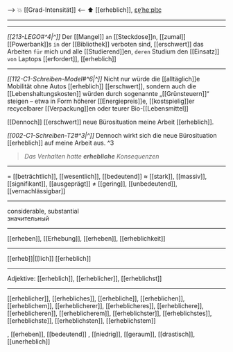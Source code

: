 --> 💥 [[Grad-Intensität]] <--
⬆️ [[erheblich]], [ɛɐ̯ˈheːplɪç](https://youglish.com/pronounce/erheblich/german)

---
---

*[[213-LEGO#^4|^]]* Der [[Mangel]] `an` [[Steckdose]]n, [[zumal]] [[Powerbank]]s `in` der [[Bibliothek]] verboten sind, [[erschwert]] das Arbeiten `für` mich und alle [[Studierend]]en, `deren` Studium den [[Einsatz]] `von` Laptops [[erfordert]], [[erheblich]] 




---



*[[112-C1-Schreiben-Model#^6|^]]* Nicht nur würde die [[alltäglich]]e Mobilität ohne Autos [[erheblich]] [[erschwert]], sondern auch die [[Lebenshaltungskosten]] würden durch sogenannte „[[Grünsteuern]]“ steigen – etwa in Form höherer [[Energiepreis]]e, [[kostspielig]]er recycelbarer [[Verpackung]]en oder teurer Bio-[[Lebensmittel]]


[[Dennoch]] [[erschwert]] neue Bürosituation meine Arbeit [[erheblich]].

*[[002-C1-Schreiben-T2#^3|^]]* Dennoch wirkt sich die neue Bürosituation [[erheblich]] auf meine Arbeit aus. ^3


> _Das Verhalten hatte_ **_erhebliche_** _Konsequenzen_

---
= [[beträchtlich]], [[wesentlich]], [[bedeutend]]
≈ [[stark]], [[massiv]], [[signifikant]], [[ausgeprägt]]
≠ [[gering]], [[unbedeutend]], [[vernachlässigbar]]

---
considerable, substantial  
значительный

---
[[erheben]], [[Erhebung]], [[erheben]], [[erheblichkeit]]

---
[[erheb]]|[[lich]]
[[erheblich]]


---
Adjektive: [[erheblich]], [[erheblicher]], [[erheblichst]]

---
[[erheblicher]], [[erhebliches]], [[erhebliche]], [[erheblichen]], [[erheblichem]], [[erheblicherer]], [[erheblicheres]], [[erheblichere]], [[erheblicheren]], [[erheblicherem]], [[erheblichster]], [[erheblichstes]], [[erheblichste]], [[erheblichsten]], [[erheblichstem]]

, [[erheben]], [[bedeutend]]
, [[niedrig]], [[geraum]], [[drastisch]], [[unerheblich]]